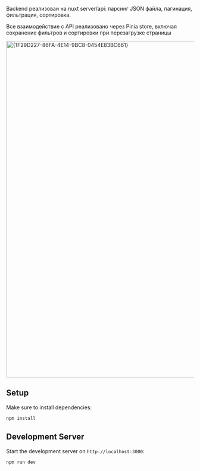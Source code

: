 Backend реализован на nuxt server/api: парсинг JSON файла, пагинация, фильтрация, сортировка. 

Все взаимодействие с API реализовано через Pinia store, включая сохранение фильтров и сортировки при перезагрузке страницы

<img width="1394" height="905" alt="{1F29D227-86FA-4E14-9BC8-0454E83BC661}" src="https://github.com/user-attachments/assets/f8b61c53-0d46-4481-bdb4-5b20c51fb763" />

## Setup

Make sure to install dependencies:

```bash
npm install
```

## Development Server
Start the development server on `http://localhost:3000`:

```bash
npm run dev
```
